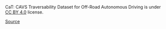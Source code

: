 CaT: CAVS Traversability Dataset for Off-Road Autonomous Driving is under [CC BY 4.0](https://creativecommons.org/licenses/by/4.0) license.

[Source](https://ieeexplore.ieee.org/document/9721297)